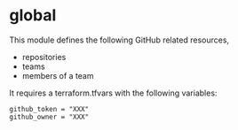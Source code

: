 # global

This module defines the following GitHub related resources,
  - repositories
  - teams
  - members of a team


It requires a terraform.tfvars with the following variables:
```
github_token = "XXX"
github_owner = "XXX"

```